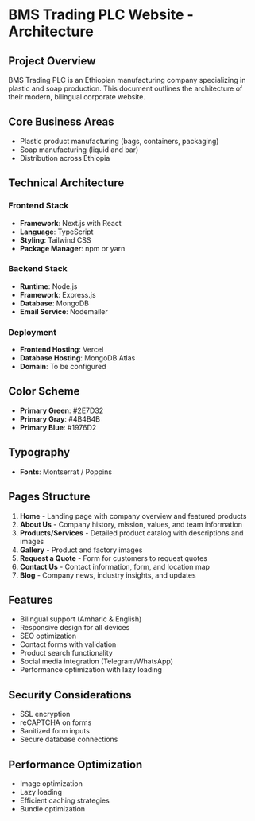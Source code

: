 # BMS Trading PLC Website - Architecture

## Project Overview
BMS Trading PLC is an Ethiopian manufacturing company specializing in plastic and soap production. This document outlines the architecture of their modern, bilingual corporate website.

## Core Business Areas
- Plastic product manufacturing (bags, containers, packaging)
- Soap manufacturing (liquid and bar)
- Distribution across Ethiopia

## Technical Architecture

### Frontend Stack
- **Framework**: Next.js with React
- **Language**: TypeScript
- **Styling**: Tailwind CSS
- **Package Manager**: npm or yarn

### Backend Stack
- **Runtime**: Node.js
- **Framework**: Express.js
- **Database**: MongoDB
- **Email Service**: Nodemailer

### Deployment
- **Frontend Hosting**: Vercel
- **Database Hosting**: MongoDB Atlas
- **Domain**: To be configured

## Color Scheme
- **Primary Green**: #2E7D32
- **Primary Gray**: #4B4B4B
- **Primary Blue**: #1976D2

## Typography
- **Fonts**: Montserrat / Poppins

## Pages Structure
1. **Home** - Landing page with company overview and featured products
2. **About Us** - Company history, mission, values, and team information
3. **Products/Services** - Detailed product catalog with descriptions and images
4. **Gallery** - Product and factory images
5. **Request a Quote** - Form for customers to request quotes
6. **Contact Us** - Contact information, form, and location map
7. **Blog** - Company news, industry insights, and updates

## Features
- Bilingual support (Amharic & English)
- Responsive design for all devices
- SEO optimization
- Contact forms with validation
- Product search functionality
- Social media integration (Telegram/WhatsApp)
- Performance optimization with lazy loading

## Security Considerations
- SSL encryption
- reCAPTCHA on forms
- Sanitized form inputs
- Secure database connections

## Performance Optimization
- Image optimization
- Lazy loading
- Efficient caching strategies
- Bundle optimization